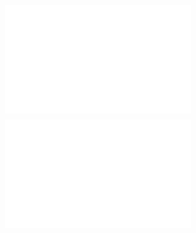 ![](https://raw.githubusercontent.com/idpetersen/github-stats/master/generated/overview.svg)

![](https://raw.githubusercontent.com/idpetersen/github-stats/master/generated/languages.svg)
